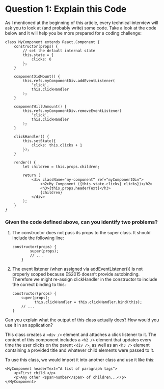 # Question 1: Explain this Code

As I mentioned at the beginning of this article, every technical interview will ask you to look at (and probably write) some code. Take a look at the code below and it will help you be more prepared for a coding challenge:

```
class MyComponent extends React.Component {
    constructor(props) {
        // set the default internal state
        this.state = {
            clicks: 0
        };
    }

    componentDidMount() {
        this.refs.myComponentDiv.addEventListener(
            ‘click’, 
            this.clickHandler
        );
    }

    componentWillUnmount() {
        this.refs.myComponentDiv.removeEventListener(
            ‘click’, 
            this.clickHandler
        );
    }

    clickHandler() {
        this.setState({
            clicks: this.clicks + 1
        });
    }

    render() {
        let children = this.props.children;

        return (
            <div className=”my-component” ref=”myComponentDiv”>
                <h2>My Component ({this.state.clicks} clicks})</h2>
                <h3>{this.props.headerText}</h3>
                {children}
            </div>
        );
    }
}
```

### Given the code defined above, can you identify two problems?

1. The constructor does not pass its props to the super class. It should include the following line:

    ```
    constructor(props) {
            super(props);
            // ...
        }
    ```

2. The event listener (when assigned via addEventListener()) is not properly scoped because ES2015 doesn’t provide autobinding. Therefore we might re-assign clickHandler in the constructor to include the correct binding to this:

    ```
    constructor(props) {
        super(props);
              this.clickHandler = this.clickHandler.bind(this);
        // ...
    }
    ```

Can you explain what the output of this class actually does? How would you use it in an application?

This class creates a ```<div />``` element and attaches a click listener to it. The content of this component includes a ```<h2 />``` element that updates every time the user clicks on the parent ```<div />```, as well as an ```<h3 />``` element containing a provided title and whatever child elements were passed to it.

To use this class, we would import it into another class and use it like this:

```
<MyComponent headerText=”A list of paragraph tags”>
    <p>First child.</p>
    <p>Any other <span>number</span> of children...</p>
</MyComponent>
```
